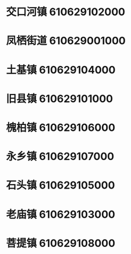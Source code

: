 # 交口河镇 610629102000
# 凤栖街道 610629001000
# 土基镇 610629104000
# 旧县镇 610629101000
# 槐柏镇 610629106000
# 永乡镇 610629107000
# 石头镇 610629105000
# 老庙镇 610629103000
# 菩提镇 610629108000
